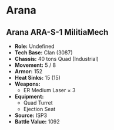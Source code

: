 # Arana
## Arana ARA-S-1 MilitiaMech
- **Role:** Undefined
- **Tech Base:** Clan (3087)
- **Chassis:** 40 tons Quad (Industrial)
- **Movement:** 5 / 8
- **Armor:** 152
- **Heat Sinks:** 15 (15)
- **Weapons:**
  - ER Medium Laser × 3
- **Equipment:**
  - Quad Turret
  - Ejection Seat
- **Source:** ISP3
- **Battle Value:** 1092

